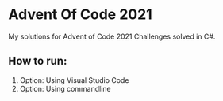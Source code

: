 # Advent Of Code 2021

My solutions for Advent of Code 2021 Challenges solved in C#.

## How to run:
1. Option: Using Visual Studio Code
2. Option: Using commandline